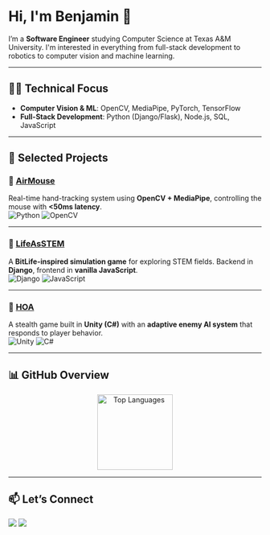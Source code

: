 # Hi, I'm Benjamin 👋  

I’m a **Software Engineer** studying Computer Science at Texas A&M University. I'm interested in everything from full-stack development to robotics to computer vision and machine learning.

---

## 🧑‍💻 Technical Focus  
- **Computer Vision & ML**: OpenCV, MediaPipe, PyTorch, TensorFlow  
- **Full-Stack Development**: Python (Django/Flask), Node.js, SQL, JavaScript  

---

## 📂 Selected Projects  

### 🔹 [AirMouse](https://github.com/BenKTAMU/computer-vision-mouse)  
Real-time hand-tracking system using **OpenCV + MediaPipe**, controlling the mouse with **<50ms latency**.  
![Python](https://img.shields.io/badge/-Python-3776AB?logo=python&logoColor=white) ![OpenCV](https://img.shields.io/badge/-OpenCV-5C3EE8?logo=opencv&logoColor=white)  

---

### 🔹 [LifeAsSTEM](https://github.com/BenKTAMU/LifeAsSTEM)  
A **BitLife-inspired simulation game** for exploring STEM fields. Backend in **Django**, frontend in **vanilla JavaScript**.  
![Django](https://img.shields.io/badge/-Django-092E20?logo=django&logoColor=white) ![JavaScript](https://img.shields.io/badge/-JavaScript-F7DF1E?logo=javascript&logoColor=black)  

---

### 🔹 [HOA](https://github.com/BenKTAMU/GameJamSpring2025)  
A stealth game built in **Unity (C#)** with an **adaptive enemy AI system** that responds to player behavior.  
![Unity](https://img.shields.io/badge/-Unity-000000?logo=unity&logoColor=white) ![C#](https://img.shields.io/badge/-C%23-239120?logo=c-sharp&logoColor=white)  

  
 

---

## 📊 GitHub Overview  

<p align="center">
  <img src="https://github-readme-stats.vercel.app/api/top-langs/?username=BenKTAMU&layout=compact&theme=default" alt="Top Languages" height="150"/>
</p>

---

## 📫 Let’s Connect  

<p align="left">
  <a href="https://www.linkedin.com/in/benjaminvkumar/"><img src="https://img.shields.io/badge/LinkedIn-0A66C2?style=flat&logo=linkedin&logoColor=white"/></a>
  <a href="https://YOUR_PORTFOLIO.com"><img src="https://img.shields.io/badge/Portfolio-000000?style=flat&logo=vercel&logoColor=white"/></a>
</p>


